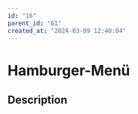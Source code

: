 ```yaml
---
id: "16"
parent_id: "61"
created_at: "2024-03-09 12:40:04"
---
```


# Hamburger-Menü

## Description

